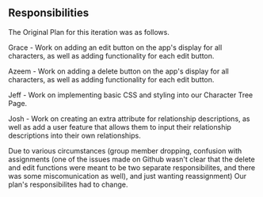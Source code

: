 

Responsibilities
----------------------
The Original Plan for this iteration was as follows.

Grace - Work on adding an edit button on the app's display for all
characters, as well as adding functionality for each edit button.

Azeem - Work on adding a delete button on the app's display for all
characters, as well as adding functionality for each edit button.

Jeff - Work on implementing basic CSS and styling into our Character Tree Page.

Josh - Work on creating an extra attribute for relationship descriptions, as well as add a user feature
that allows them to input their relationship descriptions into their own relationships. 

Due to various circumstances (group member dropping, confusion with assignments (one of the issues made on Github wasn't clear that the delete 
and edit functions were meant to be two separate responsibilites, and there was some miscomunication as well), and just wanting reassignment)
Our plan's responsibilites had to change. 
